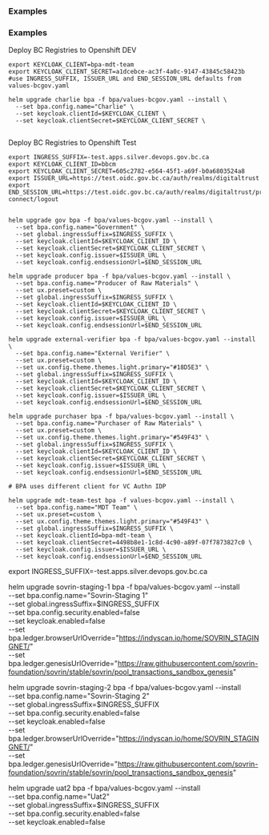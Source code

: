 ### Examples


### Examples

Deploy BC Registries to Openshift DEV

```
export KEYCLOAK_CLIENT=bpa-mdt-team
export KEYCLOAK_CLIENT_SECRET=a1dcebce-ac3f-4a0c-9147-43845c58423b
#use INGRESS_SUFFIX, ISSUER_URL and END_SESSION_URL defaults from values-bcgov.yaml

helm upgrade charlie bpa -f bpa/values-bcgov.yaml --install \
  --set bpa.config.name="Charlie" \
  --set keycloak.clientId=$KEYCLOAK_CLIENT \
  --set keycloak.clientSecret=$KEYCLOAK_CLIENT_SECRET \


```


Deploy BC Registries to Openshift Test

```
export INGRESS_SUFFIX=-test.apps.silver.devops.gov.bc.ca
export KEYCLOAK_CLIENT_ID=bbcm
export KEYCLOAK_CLIENT_SECRET=605c2782-e564-45f1-a69f-b0a6803524a8
export ISSUER_URL=https://test.oidc.gov.bc.ca/auth/realms/digitaltrust
export END_SESSION_URL=https://test.oidc.gov.bc.ca/auth/realms/digitaltrust/protocol/openid-connect/logout


helm upgrade gov bpa -f bpa/values-bcgov.yaml --install \
  --set bpa.config.name="Government" \
  --set global.ingressSuffix=$INGRESS_SUFFIX \
  --set keycloak.clientId=$KEYCLOAK_CLIENT_ID \
  --set keycloak.clientSecret=$KEYCLOAK_CLIENT_SECRET \
  --set keycloak.config.issuer=$ISSUER_URL \
  --set keycloak.config.endsessionUrl=$END_SESSION_URL

helm upgrade producer bpa -f bpa/values-bcgov.yaml --install \
  --set bpa.config.name="Producer of Raw Materials" \
  --set ux.preset=custom \
  --set global.ingressSuffix=$INGRESS_SUFFIX \
  --set keycloak.clientId=$KEYCLOAK_CLIENT_ID \
  --set keycloak.clientSecret=$KEYCLOAK_CLIENT_SECRET \
  --set keycloak.config.issuer=$ISSUER_URL \
  --set keycloak.config.endsessionUrl=$END_SESSION_URL

helm upgrade external-verifier bpa -f bpa/values-bcgov.yaml --install \
  --set bpa.config.name="External Verifier" \
  --set ux.preset=custom \
  --set ux.config.theme.themes.light.primary="#18D5E3" \
  --set global.ingressSuffix=$INGRESS_SUFFIX \
  --set keycloak.clientId=$KEYCLOAK_CLIENT_ID \
  --set keycloak.clientSecret=$KEYCLOAK_CLIENT_SECRET \
  --set keycloak.config.issuer=$ISSUER_URL \
  --set keycloak.config.endsessionUrl=$END_SESSION_URL

helm upgrade purchaser bpa -f bpa/values-bcgov.yaml --install \
  --set bpa.config.name="Purchaser of Raw Materials" \
  --set ux.preset=custom \
  --set ux.config.theme.themes.light.primary="#549F43" \
  --set global.ingressSuffix=$INGRESS_SUFFIX \
  --set keycloak.clientId=$KEYCLOAK_CLIENT_ID \
  --set keycloak.clientSecret=$KEYCLOAK_CLIENT_SECRET \
  --set keycloak.config.issuer=$ISSUER_URL \
  --set keycloak.config.endsessionUrl=$END_SESSION_URL

# BPA uses different client for VC Authn IDP

helm upgrade mdt-team-test bpa -f values-bcgov.yaml --install \
  --set bpa.config.name="MDT Team" \
  --set ux.preset=custom \
  --set ux.config.theme.themes.light.primary="#549F43" \
  --set global.ingressSuffix=$INGRESS_SUFFIX \
  --set keycloak.clientId=bpa-mdt-team \
  --set keycloak.clientSecret=4498b8e1-1c8d-4c90-a89f-07f7873827c0 \
  --set keycloak.config.issuer=$ISSUER_URL \
  --set keycloak.config.endsessionUrl=$END_SESSION_URL

```



export INGRESS_SUFFIX=-test.apps.silver.devops.gov.bc.ca


helm upgrade sovrin-staging-1 bpa -f bpa/values-bcgov.yaml --install \
  --set bpa.config.name="Sovrin-Staging 1" \
  --set global.ingressSuffix=$INGRESS_SUFFIX \
  --set bpa.config.security.enabled=false\
  --set keycloak.enabled=false \
  --set bpa.ledger.browserUrlOverride="https://indyscan.io/home/SOVRIN_STAGINGNET/" \
  --set bpa.ledger.genesisUrlOverride="https://raw.githubusercontent.com/sovrin-foundation/sovrin/stable/sovrin/pool_transactions_sandbox_genesis" 


helm upgrade sovrin-staging-2 bpa -f bpa/values-bcgov.yaml --install \
  --set bpa.config.name="Sovrin-Staging 2" \
  --set global.ingressSuffix=$INGRESS_SUFFIX \
  --set bpa.config.security.enabled=false\
  --set keycloak.enabled=false \
  --set bpa.ledger.browserUrlOverride="https://indyscan.io/home/SOVRIN_STAGINGNET/" \
  --set bpa.ledger.genesisUrlOverride="https://raw.githubusercontent.com/sovrin-foundation/sovrin/stable/sovrin/pool_transactions_sandbox_genesis" 


helm upgrade uat2 bpa -f bpa/values-bcgov.yaml --install \
  --set bpa.config.name="Uat2" \
  --set global.ingressSuffix=$INGRESS_SUFFIX \
  --set bpa.config.security.enabled=false\
  --set keycloak.enabled=false 

